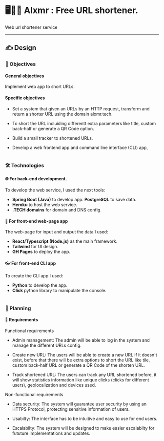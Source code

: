 # 🖥️🏄‍♀️ Alxmr : Free URL shortener. 
Web url shortener service

<hr>


## ✍️ Design 

### 🏹 Objectives

#### General objectives
Implement web app to short URLs.

#### Specific objectives

- Set a system that given an URLs by an HTTP request, transform and return a shorter URL  using the domain alxmr.tech.
  
- To short the URL incluiding differentt extra parameters like title, custom back-half or generate a QR Code option.

- Build a small tracker to shortened URLs.
  
- Develop a web frontend app and command line interface (CLI) app,
  
# 

### 🛠️ Technologies

  #### 🌐 For back-end development.
  
  To develop the web service, I used the next tools:
  - **Spring Boot (Java)** to develop app.
   **PostgreSQL** to save data.
  - **Heroku** to host the web service.
  - **.TECH domains** for domain and DNS config.
  
  #### 🎨 For front-end web-page app
  
  The web-page for input and output the data I used:
  - **React/Typescript (Node.js)** as the main framework.
  - **Tailwind** for UI design.
  - **GH Pages** to deploy the  app.
  
  #### 👓 For front-end CLI app
  
  To create the CLI app I used:
  - **Python** to develop the app.
  - **Click** python library to manipulate the console.

#

### 📆 Planning

  #### 🎯 **Requirements**

  Functional requirements
  
  - Admin management: The admin will be able to log in the system and manage the different URLs config.
    
  - Create new URL: The users will be able to create a new URL if it doesn't exist, before that there will be extra options to short the URL like tile, custom back-half URL or generate a QR Code of the shorten URL. 

  - Track shortened URL: The users can track any URL shortened before, it will show statistics information like unique clicks (clicks for different users), geolocalization and devices used.

  Non-functional requirements
  
  - Data security: The system will guarantee user security by using an HTTPS Protocol, protecting sensitive information of users.
    
  - Usabilty: The interface has to be intuitive and easy to use for end users.
    
  - Escalabilty: The system will be designed to make easier escalabilty for fututure implementations and updates.
